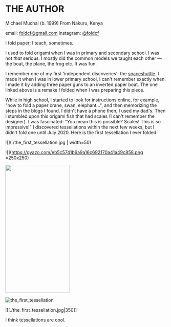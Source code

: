 # THE AUTHOR

Michael Muchai (b. 1999)
From Nakuru, Kenya

email: foldcf@gmail.com
instagram: [@foldcf](https://www.instagram.com/foldcf?igsh=OHp5N3VmdXdzenA4)

I fold paper;
I teach, sometimes.

I used to fold origami when I was in primary and secondary school. I was not *that* serious. I mostly did the common models we taught each other — the boat, the plane, the frog etc. It was fun.

I remember one of my first 'independent discoveries': the [spaceshuttle](./figurative/the_space_shuttle.md). I made it when I was in lower primary school, I can't remember exactly when. I made it by adding three paper guns to an inverted paper boat. The one linked above is a remake I folded when I was preparing this piece.

While in high school, I started to look for instructions online, for example, "how to fold a paper crane, swan, elephant...", and then memorizing the steps in the blogs I found. I didn't have a phone then, I used my dad's. Then I stumbled upon this origami fish that had scales (I can't remember the designer). I was fascinated: "You mean this is possible? Scales! This is so impressive!" I discovered tessellations within the next few weeks, but I didn't fold one until July 2020. Here is the first tessellation I ever folded:

![](./the_first_tessellation.jpg | width=50)

![](https://gyazo.com/eb5c5741b6a9a16c692170a41a49c858.png =250x250)

<img src="https://camo.githubusercontent.com/..." data-canonical-src="https://gyazo.com/eb5c5741b6a9a16c692170a41a49c858.png" width="200" height="400" />

![the_first_tessellation](./foldcf/the_first_tessellation=1536x1536)




![[./the_first_tessellation.jpg|350]]

I think tessellations are cool.
